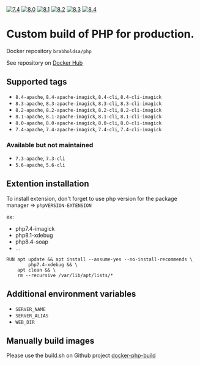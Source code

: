 [![7.4](https://github.com/brabhold/docker-php/actions/workflows/7.4.yaml/badge.svg)](https://github.com/brabhold/docker-php/actions/workflows/7.4.yaml)
[![8.0](https://github.com/brabhold/docker-php/actions/workflows/8.0.yaml/badge.svg)](https://github.com/brabhold/docker-php/actions/workflows/8.0.yaml)
[![8.1](https://github.com/brabhold/docker-php/actions/workflows/8.1.yaml/badge.svg)](https://github.com/brabhold/docker-php/actions/workflows/8.1.yaml)
[![8.2](https://github.com/brabhold/docker-php/actions/workflows/8.2.yaml/badge.svg)](https://github.com/brabhold/docker-php/actions/workflows/8.2.yaml)
[![8.3](https://github.com/brabhold/docker-php/actions/workflows/8.3.yaml/badge.svg)](https://github.com/brabhold/docker-php/actions/workflows/8.3.yaml)
[![8.4](https://github.com/brabhold/docker-php/actions/workflows/8.4.yaml/badge.svg)](https://github.com/brabhold/docker-php/actions/workflows/8.4.yaml)

# Custom build of PHP for production.

Docker repository `brabholdsa/php`

See repository on [Docker Hub](https://hub.docker.com/r/brabholdsa/php)

## Supported tags

- `8.4-apache`, `8.4-apache-imagick`, `8.4-cli`, `8.4-cli-imagick`
- `8.3-apache`, `8.3-apache-imagick`, `8.3-cli`, `8.3-cli-imagick`
- `8.2-apache`, `8.2-apache-imagick`, `8.2-cli`, `8.2-cli-imagick`
- `8.1-apache`, `8.1-apache-imagick`, `8.1-cli`, `8.1-cli-imagick`
- `8.0-apache`, `8.0-apache-imagick`, `8.0-cli`, `8.0-cli-imagick`
- `7.4-apache`, `7.4-apache-imagick`, `7.4-cli`, `7.4-cli-imagick`

### Available but not maintained
- `7.3-apache`, `7.3-cli`
- `5.6-apache`, `5.6-cli`

## Extention installation

To install extension, don't forget to use php version for the package manager => `phpVERSION-EXTENSION`

ex: 
- php7.4-imagick
- php8.1-xdebug
- php8.4-soap
- ...

```docker
RUN apt update && apt install --assume-yes --no-install-recommends \
        php7.4-xdebug && \
    apt clean && \
    rm --recursive /var/lib/apt/lists/*
```

## Additional environment variables

- `SERVER_NAME`
- `SERVER_ALIAS`
- `WEB_DIR`

## Manually build images

Please use the build.sh on Github project [docker-php-build](https://github.com/brabhold/docker-php-build)
